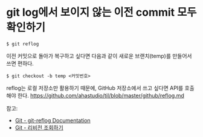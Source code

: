 # git log에서 보이지 않는 이전 commit 모두 확인하기

```
$ git reflog
```

이전 커밋으로 돌아가 복구하고 싶다면 다음과 같이 새로운 브랜치(temp)를 만들어서 쓰면 편하다.

```
$ git checkout -b temp <커밋번호>
```

reflog는 로컬 저장소만 활용하기 때문에, GitHub 저장소에서 쓰고 싶다면 API를 호출해야 한다.
https://github.com/ahastudio/til/blob/master/github/reflog.md

참고:
- [Git - git-reflog Documentation](https://git-scm.com/docs/git-reflog)
- [Git - 리비전 조회하기](https://git-scm.com/book/ko/v2/Git-%EB%8F%84%EA%B5%AC-%EB%A6%AC%EB%B9%84%EC%A0%84-%EC%A1%B0%ED%9A%8C%ED%95%98%EA%B8%B0)
